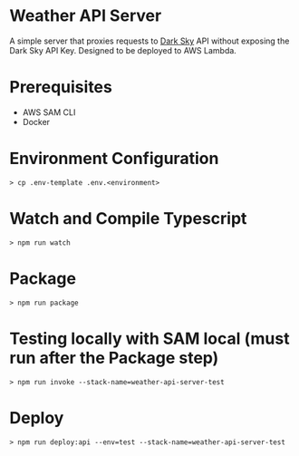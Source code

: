 # Weather API Server
A simple server that proxies requests to [Dark Sky](https://darksky.net/dev/docs) API without exposing the Dark Sky API Key. Designed to be deployed to AWS Lambda.

# Prerequisites
* AWS SAM CLI
* Docker

# Environment Configuration
`> cp .env-template .env.<environment>`  

# Watch and Compile Typescript
`> npm run watch`

# Package
`> npm run package`

# Testing locally with SAM local (must run after the Package step)
`> npm run invoke --stack-name=weather-api-server-test`

# Deploy
`> npm run deploy:api --env=test --stack-name=weather-api-server-test`
